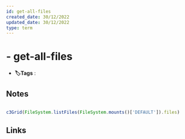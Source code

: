 ```yaml
---
id: get-all-files
created_date: 30/12/2022
updated_date: 30/12/2022
type: term
---
```


#  - get-all-files
- **🏷️Tags** : 

## Notes

```js

c3Grid(FileSystem.listFiles(FileSystem.mounts()['DEFAULT']).files)

```

## Links
